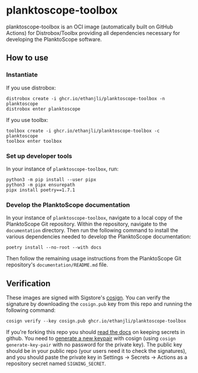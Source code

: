 # planktoscope-toolbox

planktoscope-toolbox is an OCI image (automatically built on GitHub Actions) for Distrobox/Toolbx providing all dependencies necessary for developing the PlanktoScope software.

## How to use

### Instantiate

If you use distrobox:

    distrobox create -i ghcr.io/ethanjli/planktoscope-toolbox -n planktoscope
    distrobox enter planktoscope

If you use toolbx:

    toolbox create -i ghcr.io/ethanjli/planktoscope-toolbox -c planktoscope
    toolbox enter toolbox

### Set up developer tools

In your instance of `planktoscope-toolbox`, run:
```
python3 -m pip install --user pipx
python3 -m pipx ensurepath
pipx install poetry==1.7.1
```

### Develop the PlanktoScope documentation

In your instance of `planktoscope-toolbox`, navigate to a local copy of the PlanktoScope Git repository. Within the repository, navigate to the `documentation` directory. Then run the following command to install the various dependencies needed to develop the PlanktoScope documentation:

```
poetry install --no-root --with docs
```

Then follow the remaining usage instructions from the PlanktoScope Git repository's `documentation/README.md` file.

## Verification

These images are signed with Sigstore's [cosign](https://docs.sigstore.dev/cosign/overview/). You can verify the signature by downloading the `cosign.pub` key from this repo and running the following command:

    cosign verify --key cosign.pub ghcr.io/ethanjli/planktoscope-toolbox

If you're forking this repo you should [read the docs](https://docs.github.com/en/actions/security-guides/encrypted-secrets) on keeping secrets in github. You need to [generate a new keypair](https://docs.sigstore.dev/cosign/overview/) with cosign (using `cosign generate-key-pair` with no password for the private key). The public key should be in your public repo (your users need it to check the signatures), and you should paste the private key in Settings -> Secrets -> Actions as a repository secret named `SIGNING_SECRET`.
